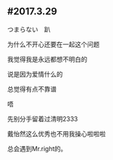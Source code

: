 #2017.3.29
---------------------------------------
つまらない　趴

为什么不开心还要在一起这个问题

我觉得我是永远都想不明白的

说是因为爱情什么的

总觉得有点不靠谱

唔

先别分手留着过清明2333

戴怡然这么优秀也不用我操心啦啦啦

总会遇到Mr.right的。
